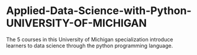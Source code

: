 # Applied-Data-Science-with-Python-UNIVERSITY-OF-MICHIGAN
The 5 courses in this University of Michigan specialization introduce learners to data science through the python programming language.
